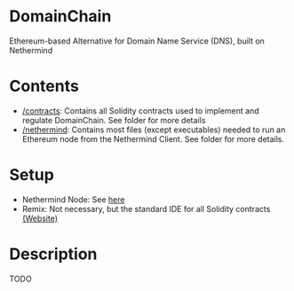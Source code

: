 # DomainChain
Ethereum-based Alternative for Domain Name Service (DNS), built on Nethermind

# Contents
- [/contracts](contracts): Contains all Solidity contracts used to implement and regulate DomainChain.  See folder for more details
- [/nethermind](nethermind): Contains most files (except executables) needed to run an Ethereum node from the Nethermind Client.  See folder for more details.

# Setup
- Nethermind Node: See [here](nethermind/setup.md)
- Remix: Not necessary, but the standard IDE for all Solidity contracts [(Website)](https://remix-project.org/)

# Description
TODO


